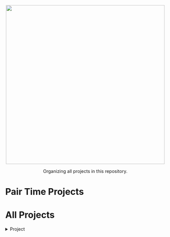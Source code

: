 <p align="center">
  <a href="#">
    <img src="https://martinfowler.com/articles/on-pair-programming/driver_navigator.png" width="500">
  </a>
</p>

<p align="center">
    Organizing all projects in this repository.
</p>

Pair Time Projects
=================
<!--ts-->
   # All Projects
   <details>
   <summary>Project</summary>
  
   ## Project #01 - Simple Bot that send message.
   * Programming language - Python
      * [Simple bot](https://github.com/Suspir0n/Pair-Time-Programming-Bot)
      * API
      * Front
      * [URL for see deploying]()
      * Members' articles
         * [Evandro Silva](https://www.linkedin.com/in/suspir0n//)
            * [GitFlow - From a different point of view](https://dev.to/suspir0n/gitflow-de-um-ponto-de-vista-diferente-1cn4)
            * [The secret of simple Python documentation.](https://dev.to/suspir0n/o-segredo-de-uma-documentacao-simples-em-python-4ik9)
            * [How is teach python for other peoples](https://dev.to/suspir0n/como-e-ensinar-python-para-outras-pessoas-3cl1)
            * [What is SRP ? where this name from ?](https://dev.to/suspir0n/o-que-e-srp-de-onde-vem-este-nome-5b68)
         * [Ismael Carvalho](https://www.linkedin.com/in/ismael-carvalhoads/)
            * [Pair Time! Help my friends helps me to keep motivated](https://dev.to/figur8/pair-time-help-my-friends-helps-me-to-keep-motivated-37bp)
            * [KISS - Keep It Simple, Stupid](https://dev.to/figur8/kiss-keep-it-simple-stupid-56ef)
         * [Ana Luisa](https://www.linkedin.com/in/ana-luisa-/)
            * [What is Git and Github ?](https://ei-dev.pingback.com/p/o-que-e-git-e-github-saiba-a-diferenca-e-a-importancia-para-a-sua-carreira)  
         * [Julio Braga](https://www.linkedin.com/in/julio-braga-7bb0761a3/) 
            * [What is Scrum ?](https://dev.to/julio_braga/o-que-e-scrum-p5j)  
            * [What is Gitflow ?](https://dev.to/julio_braga/o-que-e-gitflow-2j0e)    
         * [Marilene Dias](https://www.linkedin.com/in/marilene-dias-49bb7a8b/) 
            <!--* [What is Markdown ?]()-->  
   </details>


